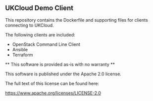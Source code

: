 ## UKCloud Demo Client

This repository contains the Dockerfile and supporting files for clients
connecting to UKCloud.

The following clients are included:

- OpenStack Command Line Client
- Ansible
- Terraform

** This software is provided as-is with no warranty **

This software is published under the Apache 2.0 license.

The full text of this license can be found here:

  https://www.apache.org/licenses/LICENSE-2.0


